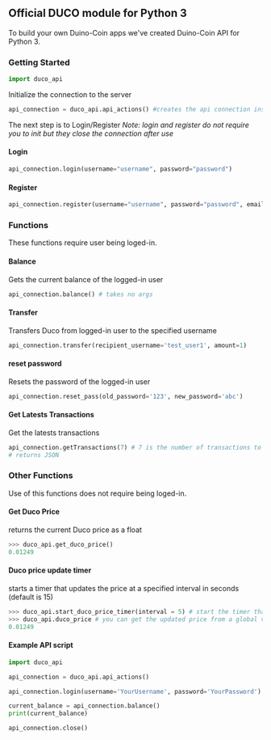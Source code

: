 ## Official DUCO module for Python 3

To build your own Duino-Coin apps we've created Duino-Coin API for Python 3.

<h3>Getting Started</h3>

```python
import duco_api
```

Initialize the connection to the server

```python
api_connection = duco_api.api_actions() #creates the api connection instance
```

The next step is to Login/Register <i>*Note: login and register do not require you to init but they close the connection after use*</i>
<h4>Login</h4>

```python
api_connection.login(username="username", password="password")
```

<h4>Register</h4>

```python
api_connection.register(username="username", password="password", email="user@example.com")
```

<h3>Functions</h3>
These functions require user being loged-in.

<h4>Balance</h4>
Gets the current balance of the logged-in user

```python
api_connection.balance() # takes no args
```

<h4>Transfer</h4>
Transfers Duco from logged-in user to the specified username

```python
api_connection.transfer(recipient_username='test_user1', amount=1)
```

<h4>reset password</h4>
Resets the password of the logged-in user

```python
api_connection.reset_pass(old_password='123', new_password='abc')
```

<h4>Get Latests Transactions</h4>
Get the latests transactions

```python
api_connection.getTransactions(7) # 7 is the number of transactions to get
# returns JSON
```

<h3>Other Functions</h3>
Use of this functions does not require being loged-in.

<h4>Get Duco Price</h4>
returns the current Duco price as a float

```python
>>> duco_api.get_duco_price() 
0.01249
```

<h4>Duco price update timer</h4>
starts a timer that updates the price at a specified interval in seconds (default is 15)

```python
>>> duco_api.start_duco_price_timer(interval = 5) # start the timer that updates the price every 5 seconds
>>> duco_api.duco_price # you can get the updated price from a global variable <duco_price>
0.01249
```

<h4>Example API script</h4>

```python
import duco_api

api_connection = duco_api.api_actions()

api_connection.login(username='YourUsername', password='YourPassword')

current_balance = api_connection.balance()
print(current_balance)

api_connection.close()
```
